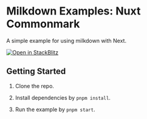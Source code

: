 # Milkdown Examples: Nuxt Commonmark

A simple example for using milkdown with Next.

[![Open in StackBlitz](https://developer.stackblitz.com/img/open_in_stackblitz.svg)](https://stackblitz.com/github/Milkdown/examples/tree/main/nuxt-commonmark)

## Getting Started

1. Clone the repo.

2. Install dependencies by `pnpm install`.

3. Run the example by `pnpm start`.
